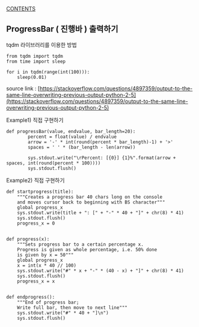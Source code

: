 [CONTENTS](README.md)
## ProgressBar ( 진행바 ) 출력하기
tqdm 라이브러리를 이용한 방법

```
from tqdm import tqdm
from time import sleep

for i in tqdm(range(int(100))):
    sleep(0.01)
```

source link : [https://stackoverflow.com/questions/4897359/output-to-the-same-line-overwriting-previous-output-python-2-5](https://stackoverflow.com/questions/4897359/output-to-the-same-line-overwriting-previous-output-python-2-5)

Example1) 직접 구현하기

```
def progressBar(value, endvalue, bar_length=20):
        percent = float(value) / endvalue
        arrow = '-' * int(round(percent * bar_length)-1) + '>'
        spaces = ' ' * (bar_length - len(arrow))

        sys.stdout.write("\rPercent: [{0}] {1}%".format(arrow + spaces, int(round(percent * 100))))
        sys.stdout.flush()
```


Example2) 직접 구현하기

```
def startprogress(title):
    """Creates a progress bar 40 chars long on the console
    and moves cursor back to beginning with BS character"""
    global progress_x
    sys.stdout.write(title + ": [" + "-" * 40 + "]" + chr(8) * 41)
    sys.stdout.flush()
    progress_x = 0


def progress(x):
    """Sets progress bar to a certain percentage x.
    Progress is given as whole percentage, i.e. 50% done
    is given by x = 50"""
    global progress_x
    x = int(x * 40 // 100)                      
    sys.stdout.write("#" * x + "-" * (40 - x) + "]" + chr(8) * 41)
    sys.stdout.flush()
    progress_x = x


def endprogress():
    """End of progress bar;
    Write full bar, then move to next line"""
    sys.stdout.write("#" * 40 + "]\n")
    sys.stdout.flush()
```